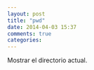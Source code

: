 ```yaml
---
layout: post
title: "pwd"
date: 2014-04-03 15:37
comments: true
categories: 
---
```

Mostrar el directorio actual.

